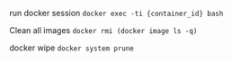 run docker session
```docker exec -ti {container_id} bash```

Clean all images
```docker rmi (docker image ls -q)```

docker wipe
```docker system prune```
